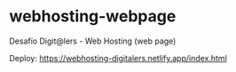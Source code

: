 # webhosting-webpage
Desafío Digit@lers - Web Hosting (web page)


Deploy: https://webhosting-digitalers.netlify.app/index.html
